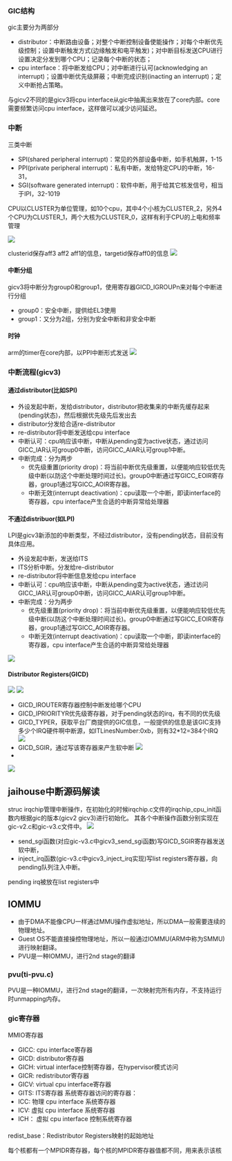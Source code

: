 ### GIC结构
gic主要分为两部分
- distributor：中断路由设备；对整个中断控制设备使能操作；对每个中断优先级控制；设置中断触发方式(边缘触发和电平触发)；对中断目标发送CPU进行设置决定分发到哪个CPU；记录每个中断的状态；
- cpu interface：将中断发给CPU；对中断进行认可(acknowledging an interrupt)；设置中断优先级屏蔽；中断完成识别(inacting an interrupt)；定义中断抢占策略。

与gicv2不同的是gicv3将cpu interface从gic中抽离出来放在了core内部。core需要频繁访问cpu interface，这样做可以减少访问延迟。

### 中断
三类中断
- SPI(shared peripheral interrupt)：常见的外部设备中断，如手机触屏，1-15
- PPI(private peripheral interrupt)：私有中断，发给特定CPU的中断，16-31，
- SGI(software generated interrupt)：软件中断，用于给其它核发信号，相当于IPI，32-1019

CPU以CLUSTER为单位管理，如10个cpu，其中4个小核为CLUSTER_2，另外4个CPU为CLUSTER_1，两个大核为CLUSTER_0，这样有利于CPU的上电和频率管理

![](https://github.com/CJTSAJ/jailhouse-learning/blob/master/picture/cpu%E6%8B%93%E6%89%91%E7%BB%93%E6%9E%84.png)

clusterid保存aff3 aff2 aff1的信息，targetid保存aff0的信息
![](https://github.com/CJTSAJ/jailhouse-learning/blob/master/picture/sgi_code.png)

#### 中断分组
gicv3将中断分为group0和group1，使用寄存器GICD_IGROUPn来对每个中断进行分组
- group0：安全中断，提供给EL3使用
- group1：又分为2组，分别为安全中断和非安全中断

#### 时钟
arm的timer在core内部，以PPI中断形式发送
![](https://github.com/CJTSAJ/jailhouse-learning/blob/master/picture/arm%E6%97%B6%E9%92%9F.png)

### 中断流程(gicv3)
#### 通过distributor(比如SPI)
- 外设发起中断，发给distributor，distributor把收集来的中断先缓存起来(pending状态)，然后根据优先级先后发出去
- distributor分发给合适re-distributor
- re-distributor将中断发送给cpu interface
- 中断认可：cpu响应该中断，中断从pending变为active状态，通过访问GICC_IAR认可group0中断，访问GICC_AIAR认可group1中断。
- 中断完成：分为两步
    - 优先级重置(priority drop)：将当前中断优先级重置，以便能响应较低优先级中断(以防这个中断处理时间过长)。group0中断通过写GICC_EOIR寄存器，group1通过写GICC_AOIR寄存器。
    - 中断无效(interrupt deactivation)：cpu读取一个中断，即读interface的寄存器，cpu interface产生合适的中断异常给处理器

#### 不通过distribuor(如LPI)
LPI是gicv3新添加的中断类型，不经过distributor，没有pending状态，目前没有具体应用。
- 外设发起中断，发送给ITS
- ITS分析中断。分发给re-distributor
- re-distributor将中断信息发给cpu interface
- 中断认可：cpu响应该中断，中断从pending变为active状态，通过访问GICC_IAR认可group0中断，访问GICC_AIAR认可group1中断。
- 中断完成：分为两步
    - 优先级重置(priority drop)：将当前中断优先级重置，以便能响应较低优先级中断(以防这个中断处理时间过长)。group0中断通过写GICC_EOIR寄存器，group1通过写GICC_AOIR寄存器。
    - 中断无效(interrupt deactivation)：cpu读取一个中断，即读interface的寄存器，cpu interface产生合适的中断异常给处理器

![](https://github.com/CJTSAJ/jailhouse-learning/blob/master/picture/%E5%A4%96%E8%AE%BE%E4%B8%AD%E6%96%AD%E6%B5%81%E7%A8%8B.png)


#### Distributor Registers(GICD)
![](https://github.com/CJTSAJ/jailhouse-learning/blob/master/picture/distributor.png)
![](https://github.com/CJTSAJ/jailhouse-learning/blob/master/picture/Distributor%20Registers.png)
- GICD_IROUTER寄存器控制中断发给哪个CPU
- GICD_IPRIORITYR优先级寄存器，对于pending状态的irq，有不同的优先级
- GICD_TYPER，获取平台厂商提供的GIC信息，一般提供的信息是该GIC支持多少个IRQ硬件啊中断源，如ITLinesNumber:0xb，则有32*12=384个IRQ
![](https://github.com/CJTSAJ/jailhouse-learning/blob/master/picture/GICD_TYPER.png)
- GICD_SGIR，通过写该寄存器来产生软中断
![](https://github.com/CJTSAJ/jailhouse-learning/blob/master/picture/GICD_SGIR.png)
- 


![](https://github.com/CJTSAJ/jailhouse-learning/blob/master/picture/cpu%20interface.png)


## jaihouse中断源码解读
struc irqchip管理中断操作，在初始化的时候irqchip.c文件的irqchip_cpu_init函数内根据gic的版本(gicv2 gicv3)进行初始化。
其各个中断操作函数分别实现在gic-v2.c和gic-v3.c文件中。
![](https://github.com/CJTSAJ/jailhouse-learning/blob/master/picture/irqchip.png)

- send_sgi函数(对应gic-v3.c中gicv3_send_sgi函数)写GICD_SGIR寄存器发送软中断，
- inject_irq函数(gic-v3.c中gicv3_inject_irq实现)写list registers寄存器，向pending队列注入中断。


pending irq被放在list registers中

## IOMMU
- 由于DMA不能像CPU一样通过MMU操作虚拟地址，所以DMA一般需要连续的物理地址。
- Guest OS不能直接操控物理地址，所以一般通过IOMMU(ARM中称为SMMU)进行映射翻译。
- PVU是一种IOMMU，进行2nd stage的翻译

### pvu(ti-pvu.c)
PVU是一种IOMMU，进行2nd stage的翻译，一次映射完所有内存，不支持运行时unmapping内存。

### gic寄存器
MMIO寄存器
- GICC: cpu interface寄存器
- GICD: distributor寄存器
- GICH: virtual interface控制寄存器，在hypervisor模式访问
- GICR: redistributor寄存器
- GICV: virtual cpu interface寄存器
- GITS: ITS寄存器
系统寄存器访问的寄存器：
- ICC: 物理 cpu interface 系统寄存器
- ICV: 虚拟 cpu interface 系统寄存器
- ICH： 虚拟 cpu interface 控制系统寄存器

#### 


redist_base：Redistributor Registers映射的起始地址

每个核都有一个MPIDR寄存器，每个核的MPIDR寄存器值都不同，用来表示该核

